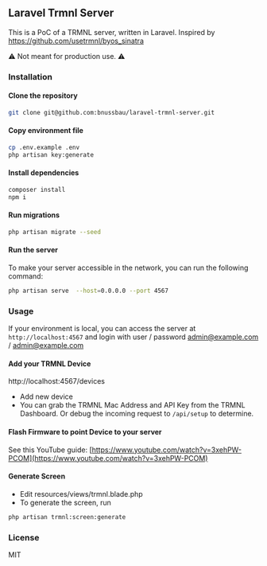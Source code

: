 ## Laravel Trmnl Server

This is a PoC of a TRMNL server, written in Laravel. Inspired by https://github.com/usetrmnl/byos_sinatra

⚠️ Not meant for production use.️️ ⚠️

### Installation

#### Clone the repository

```bash
git clone git@github.com:bnussbau/laravel-trmnl-server.git
```

#### Copy environment file

```bash
cp .env.example .env
php artisan key:generate
```

#### Install dependencies

```bash
composer install
npm i
```

#### Run migrations

```bash
php artisan migrate --seed
```

#### Run the server

To make your server accessible in the network, you can run the following command:

```bash
php artisan serve  --host=0.0.0.0 --port 4567
```

### Usage

If your environment is local, you can access the server at `http://localhost:4567` and login with user / password
admin@example.com / admin@example.com

#### Add your TRMNL Device

http://localhost:4567/devices

* Add new device
* You can grab the TRMNL Mac Address and API Key from the TRMNL Dashboard. Or debug the incoming request to `/api/setup` to determine.

#### Flash Firmware to point Device to your server
See this YouTube guide: [https://www.youtube.com/watch?v=3xehPW-PCOM](https://www.youtube.com/watch?v=3xehPW-PCOM)

#### Generate Screen

* Edit resources/views/trmnl.blade.php
* To generate the screen, run

```bash
php artisan trmnl:screen:generate
```


### License
MIT


